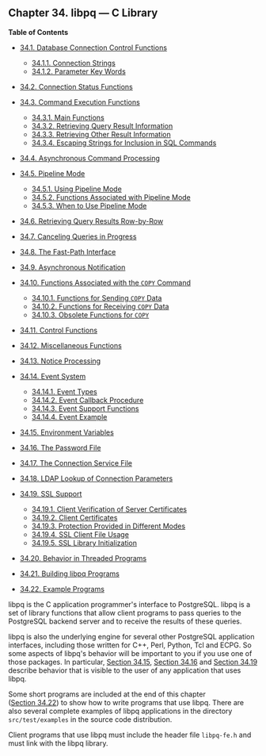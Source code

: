 ## Chapter 34. libpq — C Library

**Table of Contents**

- [34.1. Database Connection Control Functions](libpq-connect)

  - [34.1.1. Connection Strings](libpq-connect#LIBPQ-CONNSTRING)
  - [34.1.2. Parameter Key Words](libpq-connect#LIBPQ-PARAMKEYWORDS)

- [34.2. Connection Status Functions](libpq-status)
- [34.3. Command Execution Functions](libpq-exec)

  - [34.3.1. Main Functions](libpq-exec#LIBPQ-EXEC-MAIN)
  - [34.3.2. Retrieving Query Result Information](libpq-exec#LIBPQ-EXEC-SELECT-INFO)
  - [34.3.3. Retrieving Other Result Information](libpq-exec#LIBPQ-EXEC-NONSELECT)
  - [34.3.4. Escaping Strings for Inclusion in SQL Commands](libpq-exec#LIBPQ-EXEC-ESCAPE-STRING)

- [34.4. Asynchronous Command Processing](libpq-async)
- [34.5. Pipeline Mode](libpq-pipeline-mode)

  - [34.5.1. Using Pipeline Mode](libpq-pipeline-mode#LIBPQ-PIPELINE-USING)
  - [34.5.2. Functions Associated with Pipeline Mode](libpq-pipeline-mode#LIBPQ-PIPELINE-FUNCTIONS)
  - [34.5.3. When to Use Pipeline Mode](libpq-pipeline-mode#LIBPQ-PIPELINE-TIPS)

- [34.6. Retrieving Query Results Row-by-Row](libpq-single-row-mode)
- [34.7. Canceling Queries in Progress](libpq-cancel)
- [34.8. The Fast-Path Interface](libpq-fastpath)
- [34.9. Asynchronous Notification](libpq-notify)
- [34.10. Functions Associated with the `COPY` Command](libpq-copy)

  - [34.10.1. Functions for Sending `COPY` Data](libpq-copy#LIBPQ-COPY-SEND)
  - [34.10.2. Functions for Receiving `COPY` Data](libpq-copy#LIBPQ-COPY-RECEIVE)
  - [34.10.3. Obsolete Functions for `COPY`](libpq-copy#LIBPQ-COPY-DEPRECATED)

- [34.11. Control Functions](libpq-control)
- [34.12. Miscellaneous Functions](libpq-misc)
- [34.13. Notice Processing](libpq-notice-processing)
- [34.14. Event System](libpq-events)

  - [34.14.1. Event Types](libpq-events#LIBPQ-EVENTS-TYPES)
  - [34.14.2. Event Callback Procedure](libpq-events#LIBPQ-EVENTS-PROC)
  - [34.14.3. Event Support Functions](libpq-events#LIBPQ-EVENTS-FUNCS)
  - [34.14.4. Event Example](libpq-events#LIBPQ-EVENTS-EXAMPLE)

- [34.15. Environment Variables](libpq-envars)
- [34.16. The Password File](libpq-pgpass)
- [34.17. The Connection Service File](libpq-pgservice)
- [34.18. LDAP Lookup of Connection Parameters](libpq-ldap)
- [34.19. SSL Support](libpq-ssl)

  - [34.19.1. Client Verification of Server Certificates](libpq-ssl#LIBQ-SSL-CERTIFICATES)
  - [34.19.2. Client Certificates](libpq-ssl#LIBPQ-SSL-CLIENTCERT)
  - [34.19.3. Protection Provided in Different Modes](libpq-ssl#LIBPQ-SSL-PROTECTION)
  - [34.19.4. SSL Client File Usage](libpq-ssl#LIBPQ-SSL-FILEUSAGE)
  - [34.19.5. SSL Library Initialization](libpq-ssl#LIBPQ-SSL-INITIALIZE)

- [34.20. Behavior in Threaded Programs](libpq-threading)
- [34.21. Building libpq Programs](libpq-build)
- [34.22. Example Programs](libpq-example)

libpq is the C application programmer's interface to PostgreSQL. libpq is a set of library functions that allow client programs to pass queries to the PostgreSQL backend server and to receive the results of these queries.

libpq is also the underlying engine for several other PostgreSQL application interfaces, including those written for C++, Perl, Python, Tcl and ECPG. So some aspects of libpq's behavior will be important to you if you use one of those packages. In particular, [Section 34.15](libpq-envars '34.15. Environment Variables'), [Section 34.16](libpq-pgpass '34.16. The Password File') and [Section 34.19](libpq-ssl '34.19. SSL Support') describe behavior that is visible to the user of any application that uses libpq.

Some short programs are included at the end of this chapter ([Section 34.22](libpq-example '34.22. Example Programs')) to show how to write programs that use libpq. There are also several complete examples of libpq applications in the directory `src/test/examples` in the source code distribution.

Client programs that use libpq must include the header file `libpq-fe.h` and must link with the libpq library.
